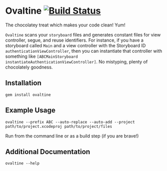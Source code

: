 # Ovaltine [![Build Status](https://travis-ci.org/kattrali/ovaltine.svg?branch=master)](https://travis-ci.org/kattrali/ovaltine)

The chocolatey treat which makes your code clean! Yum!

`Ovaltine` scans your `storyboard` files and generates constant files for view controller, segue, and reuse identifiers. For instance, if you have a storyboard called `Main` and a view controller with the Storyboard ID `authenticationViewController`, then you can instantiate that controller with something like `[ABCMainStoryboard instantiateAuthenticationViewController]`. No mistyping, plenty of chocolately goodness.

## Installation

```
gem install ovaltine
```

## Example Usage

```
ovaltine --prefix ABC --auto-replace --auto-add --project path/to/project.xcodeproj path/to/project/files
```

Run from the command line or as a build step (if you are brave!)

## Additional Documentation

```
ovaltine --help
```
